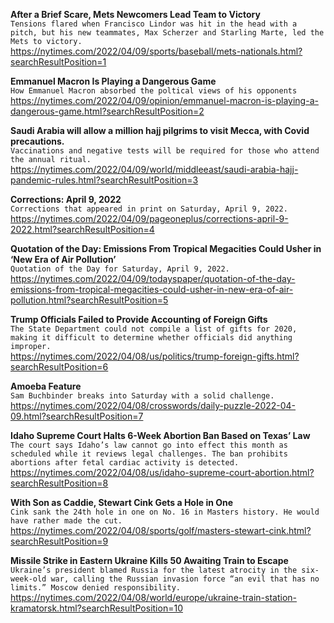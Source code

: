 **After a Brief Scare, Mets Newcomers Lead Team to Victory**\
`Tensions flared when Francisco Lindor was hit in the head with a pitch, but his new teammates, Max Scherzer and Starling Marte, led the Mets to victory.`\
https://nytimes.com/2022/04/09/sports/baseball/mets-nationals.html?searchResultPosition=1

**Emmanuel Macron Is Playing a Dangerous Game**\
`How Emmanuel Macron absorbed the poltical views of his opponents `\
https://nytimes.com/2022/04/09/opinion/emmanuel-macron-is-playing-a-dangerous-game.html?searchResultPosition=2

**Saudi Arabia will allow a million hajj pilgrims to visit Mecca, with Covid precautions.**\
`Vaccinations and negative tests will be required for those who attend the annual ritual.`\
https://nytimes.com/2022/04/09/world/middleeast/saudi-arabia-hajj-pandemic-rules.html?searchResultPosition=3

**Corrections: April 9, 2022**\
`Corrections that appeared in print on Saturday, April 9, 2022.`\
https://nytimes.com/2022/04/09/pageoneplus/corrections-april-9-2022.html?searchResultPosition=4

**Quotation of the Day: Emissions From Tropical Megacities Could Usher in ‘New Era of Air Pollution’**\
`Quotation of the Day for Saturday, April 9, 2022.`\
https://nytimes.com/2022/04/09/todayspaper/quotation-of-the-day-emissions-from-tropical-megacities-could-usher-in-new-era-of-air-pollution.html?searchResultPosition=5

**Trump Officials Failed to Provide Accounting of Foreign Gifts**\
`The State Department could not compile a list of gifts for 2020, making it difficult to determine whether officials did anything improper.`\
https://nytimes.com/2022/04/08/us/politics/trump-foreign-gifts.html?searchResultPosition=6

**Amoeba Feature**\
`Sam Buchbinder breaks into Saturday with a solid challenge.`\
https://nytimes.com/2022/04/08/crosswords/daily-puzzle-2022-04-09.html?searchResultPosition=7

**Idaho Supreme Court Halts 6-Week Abortion Ban Based on Texas’ Law**\
`The court says Idaho’s law cannot go into effect this month as scheduled while it reviews legal challenges. The ban prohibits abortions after fetal cardiac activity is detected.`\
https://nytimes.com/2022/04/08/us/idaho-supreme-court-abortion.html?searchResultPosition=8

**With Son as Caddie, Stewart Cink Gets a Hole in One**\
`Cink sank the 24th hole in one on No. 16 in Masters history. He would have rather made the cut.`\
https://nytimes.com/2022/04/08/sports/golf/masters-stewart-cink.html?searchResultPosition=9

**Missile Strike in Eastern Ukraine Kills 50 Awaiting Train to Escape**\
`Ukraine’s president blamed Russia for the latest atrocity in the six-week-old war, calling the Russian invasion force “an evil that has no limits.” Moscow denied responsibility.`\
https://nytimes.com/2022/04/08/world/europe/ukraine-train-station-kramatorsk.html?searchResultPosition=10

